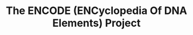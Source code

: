 ---
layout: page
title: " The ENCODE (ENCyclopedia Of DNA Elements) Project"
breadcrumb: true
categories:
    - publication
## publication related information
pub:
    authors: "  The ENCODE Project Consortium"
    journal: " Science"
    date: 2004-10-22
    doi:  10.1126/science.1105136
    volume:  306
    pages:  636--640
    number:  5696
    abstract: " The ENCyclopedia Of DNA Elements (ENCODE) Project aims to identify all functional elements in the human genome sequence. The pilot phase of the Project is focused on a specified 30 megabases (∼1%) of the human genome sequence and is organized as an international consortium of computational and laboratory-based scientists working to develop and apply high-throughput approaches for detecting all sequence elements that confer biological function. The results of this pilot phase will guide future efforts to analyze the entire human genome.,"
---